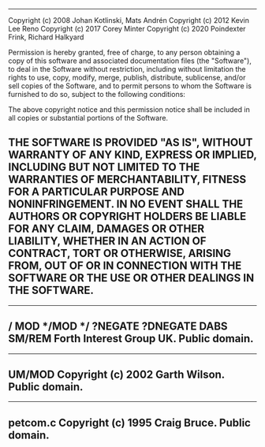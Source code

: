 ----
Copyright (c) 2008 Johan Kotlinski, Mats Andrén
Copyright (c) 2012 Kevin Lee Reno
Copyright (c) 2017 Corey Minter
Copyright (c) 2020 Poindexter Frink, Richard Halkyard

Permission is hereby granted, free of charge, to any person obtaining a copy
of this software and associated documentation files (the "Software"), to deal
in the Software without restriction, including without limitation the rights
to use, copy, modify, merge, publish, distribute, sublicense, and/or sell
copies of the Software, and to permit persons to whom the Software is
furnished to do so, subject to the following conditions:

The above copyright notice and this permission notice shall be included in
all copies or substantial portions of the Software.

THE SOFTWARE IS PROVIDED "AS IS", WITHOUT WARRANTY OF ANY KIND, EXPRESS OR
IMPLIED, INCLUDING BUT NOT LIMITED TO THE WARRANTIES OF MERCHANTABILITY,
FITNESS FOR A PARTICULAR PURPOSE AND NONINFRINGEMENT. IN NO EVENT SHALL THE
AUTHORS OR COPYRIGHT HOLDERS BE LIABLE FOR ANY CLAIM, DAMAGES OR OTHER
LIABILITY, WHETHER IN AN ACTION OF CONTRACT, TORT OR OTHERWISE, ARISING FROM,
OUT OF OR IN CONNECTION WITH THE SOFTWARE OR THE USE OR OTHER DEALINGS IN
THE SOFTWARE.
----

----
/ MOD */MOD */ ?NEGATE ?DNEGATE DABS SM/REM
Forth Interest Group UK. Public domain.
----

----
UM/MOD
Copyright (c) 2002 Garth Wilson. Public domain.
----

----
petcom.c
Copyright (c) 1995 Craig Bruce. Public domain.
----

